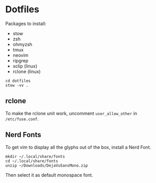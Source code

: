 Dotfiles
========

Packages to install:

- stow
- zsh
- ohmyzsh
- tmux
- neovim
- ripgrep
- xclip (linux)
- rclone (linux)

```
cd dotfiles
stow -vv .
```


rclone
------

To make the rclone unit work, uncomment `user_allow_other` in `/etc/fuse.conf`.


Nerd Fonts
----------

To get vim to display all the glyphs out of the box, install a Nerd Font.

```
mkdir ~/.local/share/fonts
cd ~/.local/share/fonts
unzip ~/Downloads/DejaVuSansMono.zip
```

Then select it as default monospace font.
